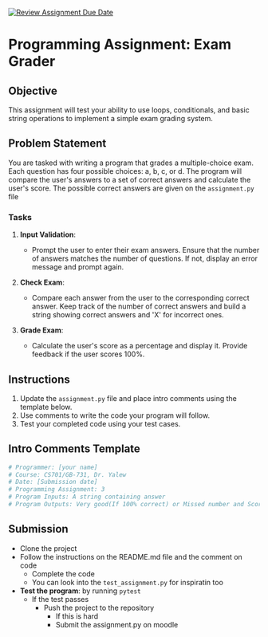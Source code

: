 [![Review Assignment Due Date](https://classroom.github.com/assets/deadline-readme-button-22041afd0340ce965d47ae6ef1cefeee28c7c493a6346c4f15d667ab976d596c.svg)](https://classroom.github.com/a/7gMNT4kz)
# Programming Assignment: Exam Grader

## Objective

This assignment will test your ability to use loops, conditionals, and basic string operations to implement a simple exam grading system.

## Problem Statement

You are tasked with writing a program that grades a multiple-choice exam. Each question has four possible choices: a, b, c, or d. The program will compare the user's answers to a set of correct answers and calculate the user's score. The possible correct answers are given on the `assignment.py` file

### Tasks

1. **Input Validation**:

   - Prompt the user to enter their exam answers. Ensure that the number of answers matches the number of questions. If not, display an error message and prompt again.

2. **Check Exam**:

   - Compare each answer from the user to the corresponding correct answer. Keep track of the number of correct answers and build a string showing correct answers and 'X' for incorrect ones.

3. **Grade Exam**:
   - Calculate the user's score as a percentage and display it. Provide feedback if the user scores 100%.

## Instructions

1. Update the `assignment.py` file and place intro comments using the template below.
2. Use comments to write the code your program will follow.
3. Test your completed code using your test cases.

## Intro Comments Template

```python
# Programmer: [your name]
# Course: CS701/GB-731, Dr. Yalew
# Date: [Submission date]
# Programming Assignment: 3
# Program Inputs: A string containing answer
# Program Outputs: Very good(If 100% correct) or Missed number and Score Presentage
```

## Submission

- Clone the project
- Follow the instructions on the README.md file and the comment on code
  - Complete the code
  - You can look into the `test_assignment.py` for inspiratin too
- **Test the program**: by running `pytest`
  - If the test passes
    - Push the project to the repository
      - If this is hard
      - Submit the assignment.py on moodle
